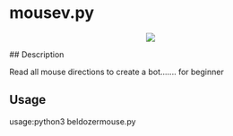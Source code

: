 # mousev.py
<p align="center"><img src="https://cdn4.iconfinder.com/data/icons/selection-cursors-16/24/move_directions_cursor_mouse_tool_click-512.png"</img></p>
## Description


Read all mouse directions to create a bot....... for beginner


## Usage


usage:python3 beldozermouse.py 
